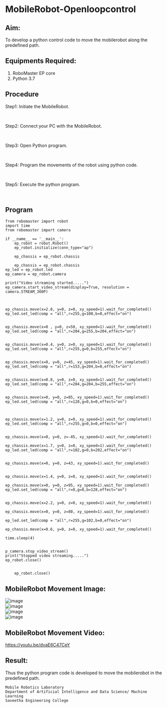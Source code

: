 # MobileRobot-Openloopcontrol

## Aim:
To develop a python control code to move the mobilerobot along the predefined path.

## Equipments Required:
1. RoboMaster EP core
2. Python 3.7

## Procedure

Step1: Initiate the MobileRobot.

<br/>

Step2: Connect your PC with the MobileRobot.

<br/>

Step3: Open Python program.

<br/>

Step4: Program the movements of the robot using python code.

<br/>

Step5: Execute the python program.

<br/>

## Program

```
from robomaster import robot
import time 
from robomaster import camera

if __name__ == '__main__':
    ep_robot = robot.Robot()
    ep_robot.initialize(conn_type="ap")

    ep_chassis = ep_robot.chassis

    ep_chassis = ep_robot.chassis
ep_led = ep_robot.led
ep_camera = ep_robot.camera

print("Video streaming started.....")
ep_camera.start_video_stream(display=True, resolution = camera.STREAM_360P)



ep_chassis.move(x=2.8, y=0, z=0, xy_speed=1).wait_for_completed()
ep_led.set_led(comp = "all",r=255,g=100,b=0,effect="on")


ep_chassis.move(x=0 , y=0, z=50, xy_speed=1).wait_for_completed()
ep_led.set_led(comp = "all",r=204,g=255,b=204,effect="on")


ep_chassis.move(x=0.4, y=0, z=0, xy_speed=1).wait_for_completed()
ep_led.set_led(comp = "all",r=255,g=0,b=255,effect="on")


ep_chassis.move(x=0, y=0, z=45, xy_speed=1).wait_for_completed()
ep_led.set_led(comp = "all",r=153,g=204,b=0,effect="on")


ep_chassis.move(x=0.8, y=0, z=0, xy_speed=1).wait_for_completed()
ep_led.set_led(comp = "all",r=204,g=204,b=255,effect="on")


ep_chassis.move(x=0, y=0, z=85, xy_speed=1).wait_for_completed()
ep_led.set_led(comp = "all",r=128,g=0,b=0,effect="on")



ep_chassis.move(x=1.2, y=0, z=0, xy_speed=1).wait_for_completed()
ep_led.set_led(comp = "all",r=255,g=0,b=0,effect="on")


ep_chassis.move(x=0, y=0, z=-45, xy_speed=1).wait_for_completed()

ep_chassis.move(x=1.7, y=0, z=0, xy_speed=1).wait_for_completed()
ep_led.set_led(comp = "all",r=102,g=0,b=202,effect="on")


ep_chassis.move(x=0, y=0, z=43, xy_speed=1).wait_for_completed()


ep_chassis.move(x=1.4, y=0, z=0, xy_speed=1).wait_for_completed()

ep_chassis.move(x=0, y=0, z=95, xy_speed=1).wait_for_completed()
ep_led.set_led(comp = "all",r=0,g=0,b=128,effect="on")


ep_chassis.move(x=2.2, y=0, z=0, xy_speed=1).wait_for_completed()

ep_chassis.move(x=0, y=0, z=80, xy_speed=1).wait_for_completed()

ep_led.set_led(comp = "all",r=255,g=102,b=0,effect="on")

ep_chassis.move(x=0.6, y=0, z=0, xy_speed=1).wait_for_completed()

time.sleep(4)


p_camera.stop_video_stream()
print("Stopped video streaming.....")
ep_robot.close()

    
    ep_robot.close()

```

## MobileRobot Movement Image:

![image](https://github.com/SivaramakrishnanBaskar/mobilerobot-openloopcontrol/assets/119476322/20067649-9751-48b3-8c8c-95c734b3ac5d)
<br/>
![image](https://github.com/SivaramakrishnanBaskar/mobilerobot-openloopcontrol/assets/119476322/7a9a21f4-b363-45b9-a908-630f3ab54f1f)
<br/>
![image](https://github.com/SivaramakrishnanBaskar/mobilerobot-openloopcontrol/assets/119476322/2267e9bd-ffe5-48ea-b1d1-2c43cec194cf)
<br/>
![image](https://github.com/SivaramakrishnanBaskar/mobilerobot-openloopcontrol/assets/119476322/a8a9563a-e811-4fc7-b9c8-463bbfe60604)


## MobileRobot Movement Video:

https://youtu.be/dvaE6C47CeY

## Result:
Thus the python program code is developed to move the mobilerobot in the predefined path.

```
Mobile Robotics Laboratory
Department of Artificial Intelligence and Data Science/ Machine Learning
Saveetha Engineering College
```
